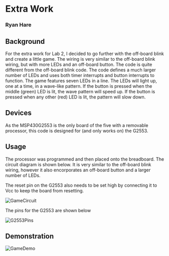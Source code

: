 # Extra Work
### Ryan Hare

## Background
For the extra work for Lab 2, I decided to go further with the off-board blink and create a little game. The wiring is very similar to the off-board blink wiring, but with more LEDs and an off-board button. The code is quite different from the off-board blink code. The code defines a much larger number of LEDs and uses both timer interrupts and button interrupts to function. The game features seven LEDs in a line. The LEDs will light up, one at a time, in a wave-like pattern. If the button is pressed when the middle (green) LED is lit, the wave pattern will speed up. If the button is pressed when any other (red) LED is lit, the pattern will slow down.
## Devices
As the MSP430G2553 is the only board of the five with a removable processor, this code is designed for (and only works on) the G2553.
## Usage
The processor was programmed and then placed onto the breadboard. The circuit diagram is shown below. It is very similar to the off-board blink wiring, however it also encorporates an off-board button and a larger number of LEDs.

The reset pin on the G2553 also needs to be set high by connecting it to Vcc to keep the board from resetting.

![GameCircuit](/Assets/GameCircuit.png?raw=true)

The pins for the G2553 are shown below

![G2553Pins](https://github.com/RU09342/lab-2-blinking-leds-RyanH98/tree/master/Extra%20Work/Assets/G2553Pins.png)
## Demonstration
![GameDemo](https://github.com/RU09342/lab-2-blinking-leds-RyanH98/tree/master/Extra%20Work/Assets/GameDemo.gif)
